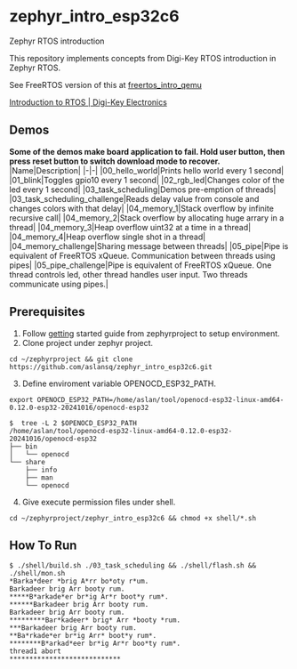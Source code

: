 # zephyr_intro_esp32c6
Zephyr RTOS introduction

This repository implements concepts from Digi-Key RTOS introduction in Zephyr RTOS.

See FreeRTOS version of this at [freertos_intro_qemu](https://github.com/aslansq/freertos_intro_qemu)

[Introduction to RTOS | Digi-Key Electronics](https://www.youtube.com/playlist?list=PLEBQazB0HUyQ4hAPU1cJED6t3DU0h34bz)

## Demos
**Some of the demos make board application to fail. Hold user button, then press reset button to switch download mode to recover.**
|Name|Description|
|-|-|
|00_hello_world|Prints hello world every 1 second|
|01_blink|Toggles gpio10 every 1 second|
|02_rgb_led|Changes color of the led every 1 second|
|03_task_scheduling|Demos pre-emption of threads|
|03_task_scheduling_challenge|Reads delay value from console and changes colors with that delay|
|04_memory_1|Stack overflow by infinite recursive call|
|04_memory_2|Stack overflow by allocating huge arrary in a thread|
|04_memory_3|Heap overflow uint32 at a time in a thread|
|04_memory_4|Heap overflow single shot in a thread|
|04_memory_challenge|Sharing message between threads|
|05_pipe|Pipe is equivalent of FreeRTOS xQueue. Communication between threads using pipes|
|05_pipe_challenge|Pipe is equivalent of FreeRTOS xQueue. One thread controls led, other thread handles user input. Two threads communicate using pipes.|


## Prerequisites
1. Follow [getting](https://docs.zephyrproject.org/latest/develop/getting_started/index.html) started guide from zephyrproject to setup environment.
2. Clone project under zephyr project.  
```
cd ~/zephyrproject && git clone https://github.com/aslansq/zephyr_intro_esp32c6.git
```
3. Define enviroment variable OPENOCD_ESP32_PATH.
```
export OPENOCD_ESP32_PATH=/home/aslan/tool/openocd-esp32-linux-amd64-0.12.0-esp32-20241016/openocd-esp32
```
```
$  tree -L 2 $OPENOCD_ESP32_PATH
/home/aslan/tool/openocd-esp32-linux-amd64-0.12.0-esp32-20241016/openocd-esp32
├── bin
│   └── openocd
└── share
    ├── info
    ├── man
    └── openocd
```
4. Give execute permission files under shell.
```
cd ~/zephyrproject/zephyr_intro_esp32c6 && chmod +x shell/*.sh
```

## How To Run
```
$ ./shell/build.sh ./03_task_scheduling && ./shell/flash.sh && ./shell/mon.sh
*Barka*deer *brig A*rr bo*oty r*um.
Barkadeer brig Arr booty rum.
*****B*arkade*er br*ig Ar*r boot*y rum*.
******Barkadeer brig Arr booty rum.
Barkadeer brig Arr booty rum.
*********Bar*kadeer* brig* Arr *booty *rum.
***Barkadeer brig Arr booty rum.
**Ba*rkade*er br*ig Arr* boot*y rum*.
********B*arkad*eer br*ig Ar*r boo*ty rum*.
thread1 abort
****************************
```

[comment]: <> (ESPRESSIF)
[comment]: <> (ESP32-C6-DevKitC-1)
